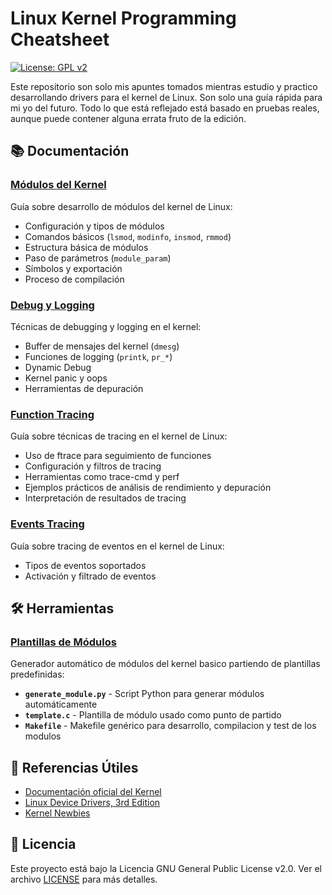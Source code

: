 # Linux Kernel Programming Cheatsheet

[![License: GPL v2](https://img.shields.io/badge/License-GPL%20v2-blue.svg)](https://www.gnu.org/licenses/old-licenses/gpl-2.0.en.html)

Este repositorio son solo mis apuntes tomados mientras estudio y practico desarrollando drivers para el kernel de Linux. Son solo una guía rápida para mi yo del futuro. Todo lo que está reflejado está basado en pruebas reales, aunque puede contener alguna errata fruto de la edición.

## 📚 Documentación

### [Módulos del Kernel](./modulos.md)
Guía sobre desarrollo de módulos del kernel de Linux:
- Configuración y tipos de módulos
- Comandos básicos (`lsmod`, `modinfo`, `insmod`, `rmmod`)
- Estructura básica de módulos
- Paso de parámetros (`module_param`)
- Símbolos y exportación
- Proceso de compilación

### [Debug y Logging](./debug.md)
Técnicas de debugging y logging en el kernel:
- Buffer de mensajes del kernel (`dmesg`)
- Funciones de logging (`printk`, `pr_*`)
- Dynamic Debug
- Kernel panic y oops
- Herramientas de depuración

### [Function Tracing](./tracing.md)
Guía sobre técnicas de tracing en el kernel de Linux:
- Uso de ftrace para seguimiento de funciones
- Configuración y filtros de tracing
- Herramientas como trace-cmd y perf
- Ejemplos prácticos de análisis de rendimiento y depuración
- Interpretación de resultados de tracing

### [Events Tracing](./events.md)
Guía sobre tracing de eventos en el kernel de Linux:
- Tipos de eventos soportados
- Activación y filtrado de eventos

## 🛠️ Herramientas

### [Plantillas de Módulos](./module_template/)
Generador automático de módulos del kernel basico partiendo de plantillas predefinidas:
- **`generate_module.py`** - Script Python para generar módulos automáticamente
- **`template.c`** - Plantilla de módulo usado como punto de partido
- **`Makefile`** - Makefile genérico para desarrollo, compilacion y test de los modulos

## 📖 Referencias Útiles

- [Documentación oficial del Kernel](https://www.kernel.org/doc/html/latest/)
- [Linux Device Drivers, 3rd Edition](https://lwn.net/Kernel/LDD3/)
- [Kernel Newbies](https://kernelnewbies.org/)

## 📄 Licencia

Este proyecto está bajo la Licencia GNU General Public License v2.0. Ver el archivo [LICENSE](LICENSE) para más detalles.
